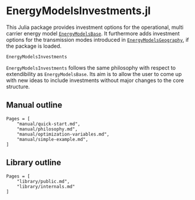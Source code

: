 # EnergyModelsInvestments.jl

This Julia package provides investment options for the operational, multi carrier energy model [`EnergyModelsBase`](https://energymodelsx.github.io/EnergyModelsBase.jl/).
It furthermore adds investment options for the transmission modes introduced in [`EnergyModelsGeography`](https://energymodelsx.github.io/EnergyModelsGeography.jl/), if the package is loaded.

```@docs
EnergyModelsInvestments
```

`EnergyModelsInvestments` follows the same philosophy with respect to extendibility as `EnergyModelsBase`.
Its aim is to allow the user to come up with new ideas to include investments without major changes to the core structure.

## Manual outline

```@contents
Pages = [
    "manual/quick-start.md",
    "manual/philosophy.md",
    "manual/optimization-variables.md",
    "manual/simple-example.md",
]
```

## Library outline

```@contents
Pages = [
    "library/public.md",
    "library/internals.md"
]
```
